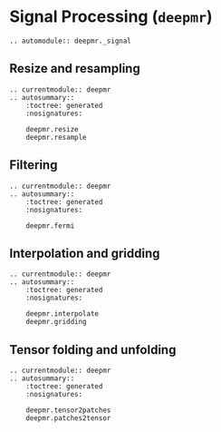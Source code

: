 # Signal Processing  (`deepmr`)

```{eval-rst}
.. automodule:: deepmr._signal
```

## Resize and resampling
```{eval-rst}
.. currentmodule:: deepmr 
.. autosummary::
	:toctree: generated
	:nosignatures:
	
	deepmr.resize
	deepmr.resample
```

## Filtering
```{eval-rst}
.. currentmodule:: deepmr 
.. autosummary::
	:toctree: generated
	:nosignatures:
	
	deepmr.fermi
```

## Interpolation and gridding

```{eval-rst}
.. currentmodule:: deepmr 
.. autosummary::
	:toctree: generated
	:nosignatures:
	
	deepmr.interpolate
	deepmr.gridding
```

## Tensor folding and unfolding

```{eval-rst}
.. currentmodule:: deepmr 
.. autosummary::
	:toctree: generated
	:nosignatures:
	
	deepmr.tensor2patches
	deepmr.patches2tensor
```

